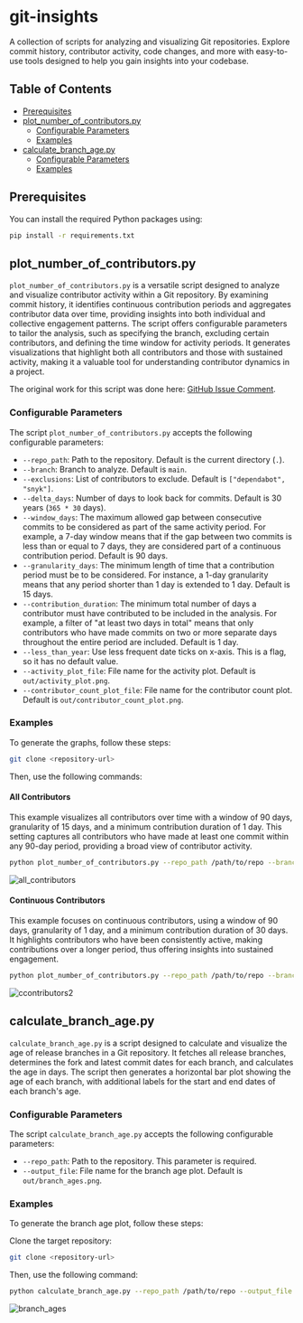 # git-insights

A collection of scripts for analyzing and visualizing Git repositories. Explore commit history, contributor activity,
code changes, and more with easy-to-use tools designed to help you gain insights into your codebase.

## Table of Contents

- [Prerequisites](#prerequisites)
- [plot_number_of_contributors.py](#plot_number_of_contributorspy)
  - [Configurable Parameters](#configurable-parameters)
  - [Examples](#examples)
- [calculate_branch_age.py](#calculate_branch_agepy)
  - [Configurable Parameters](#configurable-parameters-1)
  - [Examples](#examples-1)

## Prerequisites

You can install the required Python packages using:

```bash
pip install -r requirements.txt
```

## plot_number_of_contributors.py

`plot_number_of_contributors.py` is a versatile script designed to analyze and visualize contributor activity within a
Git repository. By examining commit history, it identifies continuous contribution periods and aggregates contributor
data over time, providing insights into both individual and collective engagement patterns. The script offers
configurable parameters to tailor the analysis, such as specifying the branch, excluding certain contributors, and
defining the time window for activity periods. It generates visualizations that highlight both all contributors and
those with sustained activity, making it a valuable tool for understanding contributor dynamics in a project.

The original work for this script was done
here: [GitHub Issue Comment](https://github.com/drew2a/ivory-tower/issues/1#issuecomment-1884614714).

### Configurable Parameters

The script `plot_number_of_contributors.py` accepts the following configurable parameters:

- `--repo_path`: Path to the repository. Default is the current directory (`.`).
- `--branch`: Branch to analyze. Default is `main`.
- `--exclusions`: List of contributors to exclude. Default is `["dependabot", "snyk"]`.
- `--delta_days`: Number of days to look back for commits. Default is 30 years (`365 * 30` days).
- `--window_days`: The maximum allowed gap between consecutive commits to be considered as part of the same activity
  period. For example, a 7-day window means that if the gap between two commits is less than or equal to 7 days, they
  are considered part of a continuous contribution period. Default is 90 days.
- `--granularity_days`: The minimum length of time that a contribution period must be to be considered. For instance, a
  1-day granularity means that any period shorter than 1 day is extended to 1 day. Default is 15 days.
- `--contribution_duration`: The minimum total number of days a contributor must have contributed to be included in the
  analysis. For example, a filter of "at least two days in total" means that only contributors who have made commits on
  two or more separate days throughout the entire period are included. Default is 1 day.
- `--less_than_year`: Use less frequent date ticks on x-axis. This is a flag, so it has no default value.
- `--activity_plot_file`: File name for the activity plot. Default is `out/activity_plot.png`.
- `--contributor_count_plot_file`: File name for the contributor count plot. Default is
  `out/contributor_count_plot.png`.

### Examples

To generate the graphs, follow these steps:

```bash
git clone <repository-url>
```

Then, use the following commands:

#### All Contributors

This example visualizes all contributors over time with a window of 90 days, granularity of 15 days, and a minimum
contribution duration of 1 day. This setting captures all contributors who have made at least one commit within any
90-day period, providing a broad view of contributor activity.

```bash
python plot_number_of_contributors.py --repo_path /path/to/repo --branch main --window_days 90 --granularity_days 15 --contribution_duration 1 --activity_plot_file all_contributors.png
```

![all_contributors](https://github.com/user-attachments/assets/59c44c57-ea72-4974-881a-f6a720ed57ff)

#### Continuous Contributors

This example focuses on continuous contributors, using a window of 90 days, granularity of 1 day, and a minimum
contribution duration of 30 days. It highlights contributors who have been consistently active, making contributions
over a longer period, thus offering insights into sustained engagement.

```bash
python plot_number_of_contributors.py --repo_path /path/to/repo --branch main --window_days 90 --granularity_days 1 --contribution_duration 30 --contributor_count_plot_file continuous_contributors.png
```

![ccontributors2](https://github.com/user-attachments/assets/bb11ab72-791a-46f6-9058-bb526f95bad6)

## calculate_branch_age.py

`calculate_branch_age.py` is a script designed to calculate and visualize the age of release branches in a Git
repository. It fetches all release branches, determines the fork and latest commit dates for each branch, and calculates
the age in days. The script then generates a horizontal bar plot showing the age of each branch, with additional labels
for the start and end dates of each branch's age.

### Configurable Parameters

The script `calculate_branch_age.py` accepts the following configurable parameters:

- `--repo_path`: Path to the repository. This parameter is required.
- `--output_file`: File name for the branch age plot. Default is `out/branch_ages.png`.

### Examples

To generate the branch age plot, follow these steps:

Clone the target repository:

 ```bash
 git clone <repository-url>
 ```

Then, use the following command:

```bash
python calculate_branch_age.py --repo_path /path/to/repo --output_file branch_ages.png
```

![branch_ages](https://github.com/user-attachments/assets/branch_ages_example.png)
